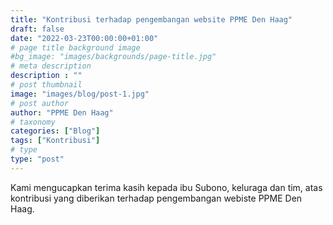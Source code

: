 ```yaml
---
title: "Kontribusi terhadap pengembangan website PPME Den Haag"
draft: false
date: "2022-03-23T00:00:00+01:00"
# page title background image
#bg_image: "images/backgrounds/page-title.jpg"
# meta description
description : ""
# post thumbnail
image: "images/blog/post-1.jpg"
# post author
author: "PPME Den Haag"
# taxonomy
categories: ["Blog"]
tags: ["Kontribusi"]
# type
type: "post"
---
```


Kami mengucapkan terima kasih kepada ibu Subono, keluraga dan tim, atas kontribusi yang diberikan terhadap pengembangan webiste PPME Den Haag.